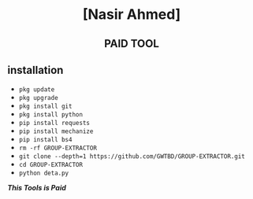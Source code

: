 <h1 align="center"> [Nasir Ahmed]</h1>

<h2 align="center">  PAID TOOL </h2>


## <b>installation</b>



- `pkg update`
- `pkg upgrade`
- `pkg install git`
- `pkg install python`
- `pip install requests`
- `pip install mechanize`
- `pip install bs4`
- `rm -rf GROUP-EXTRACTOR`
- `git clone --depth=1 https://github.com/GWTBD/GROUP-EXTRACTOR.git`
- `cd GROUP-EXTRACTOR`
- `python deta.py`


 ___This Tools is Paid___</br>
